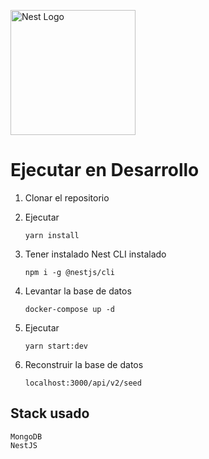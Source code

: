 
  <a href="http://nestjs.com/" target="blank"><img src="https://nestjs.com/img/logo-small.svg" width="200" alt="Nest Logo" /></a>


# Ejecutar en Desarrollo

1. Clonar el repositorio
2. Ejecutar
    ```
    yarn install
    ```
3. Tener instalado Nest CLI instalado
    ```
    npm i -g @nestjs/cli
    ```
4. Levantar la base de datos
    ```
    docker-compose up -d
    ```
5. Ejecutar
    ```
    yarn start:dev
    ```

6. Reconstruir la base de datos
    ```
    localhost:3000/api/v2/seed
    ```
   
## Stack usado

    MongoDB
    NestJS
